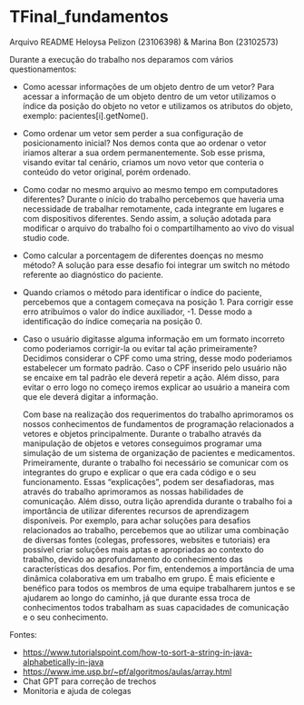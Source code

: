 # TFinal_fundamentos
Arquivo README
Heloysa Pelizon (23106398) & Marina Bon (23102573)

Durante a execução do trabalho nos deparamos com vários questionamentos:
- Como acessar informações de um objeto dentro de um vetor? Para acessar a informação de um objeto dentro de um vetor utilizamos o índice da posição do objeto no vetor e utilizamos os atributos do objeto, exemplo: pacientes[i].getNome().
- Como ordenar um vetor sem perder a sua configuração de posicionamento inicial? Nos demos conta que ao ordenar o vetor iriamos alterar a sua ordem permanentemente. Sob esse prisma, visando evitar tal cenário, criamos um novo vetor que conteria o conteúdo do vetor original, porém ordenado. 
- Como codar no mesmo arquivo ao mesmo tempo em computadores diferentes? Durante o início do trabalho percebemos que haveria uma necessidade de trabalhar remotamente, cada integrante em lugares e com dispositivos diferentes. Sendo assim, a solução adotada para modificar o arquivo do trabalho foi o compartilhamento ao vivo do visual studio code.
- Como calcular a porcentagem de diferentes doenças no mesmo método? A solução para esse desafio foi integrar um switch no método referente ao diagnóstico do paciente.
- Quando criamos o método para identificar o índice do paciente, percebemos que a contagem começava na posição 1. Para corrigir esse erro atribuímos o valor do índice auxiliador, -1. Desse modo a identificação do índice começaria na posição 0.
- Caso o usuário digitasse alguma informação em um formato incorreto como poderiamos corrigir-la ou evitar tal ação primeiramente? Decidimos considerar o CPF como uma string, desse modo poderiamos estabelecer um formato padrão. Caso o CPF inserido pelo usuário não se encaixe em tal padrão ele deverá repetir a ação. Além disso, para evitar o erro logo no começo iremos explicar ao usuário a maneira com que ele deverá digitar a informação.

	Com base na realização dos requerimentos do trabalho aprimoramos os nossos conhecimentos de fundamentos de programação relacionados a vetores e objetos principalmente. Durante o trabalho através da manipulação de objetos e vetores conseguimos programar uma simulação de um sistema de organização de pacientes e medicamentos. Primeiramente, durante o trabalho foi necessário se comunicar com os integrantes do grupo e explicar o que era cada código e o seu funcionamento. Essas “explicações”, podem ser desafiadoras, mas através do trabalho aprimoramos as nossas habilidades de comunicação. Além disso, outra lição aprendida durante o trabalho foi a importância de utilizar diferentes recursos de aprendizagem disponíveis. Por exemplo, para achar soluções para desafios relacionados ao trabalho, percebemos que ao utilizar uma combinação de diversas fontes (colegas, professores, websites e tutoriais) era possível criar soluções mais aptas e apropriadas ao contexto do trabalho, devido ao aprofundamento do conhecimento das características dos desafios. Por fim, entendemos a importância de uma dinâmica colaborativa em um trabalho em grupo. É mais eficiente e benéfico para todos os membros de uma equipe trabalharem juntos e se ajudarem ao longo do caminho, já que durante essa troca de conhecimentos todos trabalham as suas capacidades de comunicação e o seu conhecimento.

Fontes: 
- https://www.tutorialspoint.com/how-to-sort-a-string-in-java-alphabetically-in-java 
- https://www.ime.usp.br/~pf/algoritmos/aulas/array.html
- Chat GPT para correção de trechos
- Monitoria e ajuda de colegas
